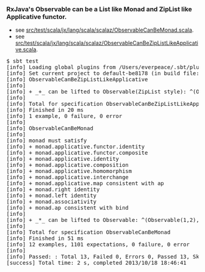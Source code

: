 ### RxJava's Observable can be a List like Monad and ZipList like Applicative functor.
* see [src/test/scala/jx/lang/scala/scalaz/ObservableCanBeMonad.scala](https://github.com/everpeace/observable-canbe-monad/blob/master/src/test/scala/jx/lang/scala/scalaz/ObservableCanBeMonad.scala).
* see [src/test/scala/jx/lang/scala/scalaz/ObservableCanBeZipListLikeApplicative.scala](https://github.com/everpeace/observable-canbe-monad/blob/master/src/test/scala/jx/lang/scala/scalaz/ObservableCanBeZipListLikeApplicative.scala).

<pre>
$ sbt test
[info] Loading global plugins from /Users/everpeace/.sbt/plugins
[info] Set current project to default-be8178 (in build file:/Users/everpeace/Documents/githubs/observable-canbe-monad/)
[info] ObservableCanBeZipListLikeApplicative
[info] 
[info] + _+_ can be lifted to Observable(ZipList style): ^(Observable(1,2),Observable(3,5){_*_} equals to Observable(3,10,...)
[info]  
[info] Total for specification ObservableCanBeZipListLikeApplicative
[info] Finished in 20 ms
[info] 1 example, 0 failure, 0 error
[info] 
[info] ObservableCanBeMonad
[info] 
[info] monad must satisfy
[info] + monad.applicative.functor.identity
[info] + monad.applicative.functor.composite
[info] + monad.applicative.identity
[info] + monad.applicative.composition
[info] + monad.applicative.homomorphism
[info] + monad.applicative.interchange
[info] + monad.applicative.map consistent with ap
[info] + monad.right identity
[info] + monad.left identity
[info] + monad.associativity
[info] + monad.ap consistent with bind
[info]  
[info] + _*_ can be lifted to Observable: ^(Observable(1,2),Observable(3,5){_*_} === Observable(3,4,6,8)
[info]  
[info] Total for specification ObservableCanBeMonad
[info] Finished in 51 ms
[info] 12 examples, 1101 expectations, 0 failure, 0 error
[info] 
[info] Passed: : Total 13, Failed 0, Errors 0, Passed 13, Skipped 0
[success] Total time: 2 s, completed 2013/10/18 18:46:41
</pre>